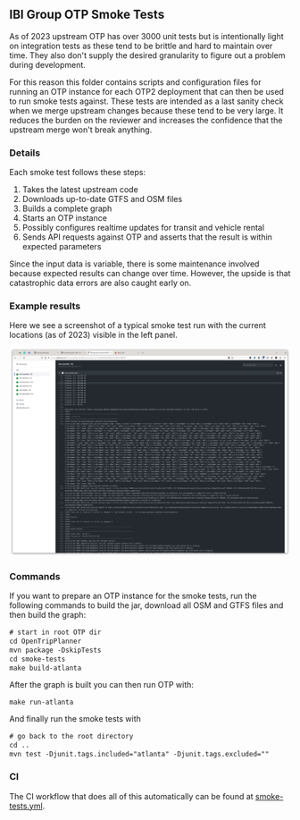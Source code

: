 ## IBI Group OTP Smoke Tests

As of 2023 upstream OTP has over 3000 unit tests but is intentionally light on integration tests
as these tend to be brittle and hard to maintain over time. They also don't supply the desired
granularity to figure out a problem during development.

For this reason this folder contains scripts and configuration files for running an OTP instance for 
each OTP2 deployment that can then be used to run smoke tests against. 
These tests are intended as a last sanity check when we merge upstream changes because these tend to 
be very large. 
It reduces the burden on the reviewer and increases the confidence that the upstream merge won't 
break anything.

### Details

Each smoke test follows these steps:

1. Takes the latest upstream code
2. Downloads up-to-date GTFS and OSM files
3. Builds a complete graph
4. Starts an OTP instance
5. Possibly configures realtime updates for transit and vehicle rental
6. Sends API requests against OTP and asserts that the result is within expected parameters

Since the input data is variable, there is some maintenance involved because expected results can 
change over time. However, the upside is that catastrophic data errors are also caught early on.

### Example results

Here we see a screenshot of a typical smoke test run with the current locations (as of 2023) visible
in the left panel.

![Smoke tests screnshot](smoke-tests.png)

### Commands

If you want to prepare an OTP instance for the smoke tests, run the following commands to build the
jar, download all OSM and GTFS files and then build the graph:

```
# start in root OTP dir
cd OpenTripPlanner
mvn package -DskipTests
cd smoke-tests
make build-atlanta
```

After the graph is built you can then run OTP with:

```
make run-atlanta
```

And finally run the smoke tests with

```
# go back to the root directory
cd ..
mvn test -Djunit.tags.included="atlanta" -Djunit.tags.excluded=""
```

### CI

The CI workflow that does all of this automatically can be found
at [smoke-tests.yml](../.github/workflows/smoke-tests.yml).
